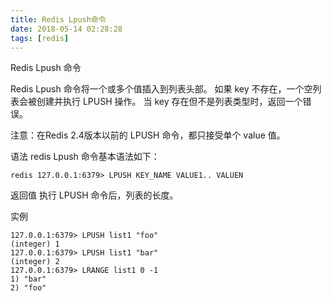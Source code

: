 ```yaml
---
title: Redis Lpush命令
date: 2018-05-14 02:28:28
tags: [redis]
---
```



Redis Lpush 命令

Redis Lpush 命令将一个或多个值插入到列表头部。 如果 key 不存在，一个空列表会被创建并执行 LPUSH 操作。 当 key 存在但不是列表类型时，返回一个错误。

注意：在Redis 2.4版本以前的 LPUSH 命令，都只接受单个 value 值。


语法
redis Lpush 命令基本语法如下：

	redis 127.0.0.1:6379> LPUSH KEY_NAME VALUE1.. VALUEN

返回值
执行 LPUSH 命令后，列表的长度。

实例

	127.0.0.1:6379> LPUSH list1 "foo"
	(integer) 1
	127.0.0.1:6379> LPUSH list1 "bar"
	(integer) 2
	127.0.0.1:6379> LRANGE list1 0 -1
	1) "bar"
	2) "foo"
